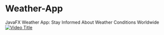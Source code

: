 # Weather-App
JavaFX Weather App: Stay Informed About Weather Conditions Worldwide
[![Video Title](https://vimeo.com/856518055)](https://vimeo.com/856518055)
